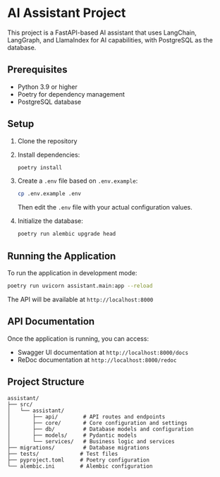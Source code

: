 # AI Assistant Project

This project is a FastAPI-based AI assistant that uses LangChain, LangGraph, and LlamaIndex for AI capabilities, with PostgreSQL as the database.

## Prerequisites

- Python 3.9 or higher
- Poetry for dependency management
- PostgreSQL database

## Setup

1. Clone the repository
2. Install dependencies:
   ```bash
   poetry install
   ```

3. Create a `.env` file based on `.env.example`:
   ```bash
   cp .env.example .env
   ```
   Then edit the `.env` file with your actual configuration values.

4. Initialize the database:
   ```bash
   poetry run alembic upgrade head
   ```

## Running the Application

To run the application in development mode:

```bash
poetry run uvicorn assistant.main:app --reload
```

The API will be available at `http://localhost:8000`

## API Documentation

Once the application is running, you can access:
- Swagger UI documentation at `http://localhost:8000/docs`
- ReDoc documentation at `http://localhost:8000/redoc`

## Project Structure

```
assistant/
├── src/
│   └── assistant/
│       ├── api/        # API routes and endpoints
│       ├── core/       # Core configuration and settings
│       ├── db/         # Database models and configuration
│       ├── models/     # Pydantic models
│       └── services/   # Business logic and services
├── migrations/         # Database migrations
├── tests/             # Test files
├── pyproject.toml     # Poetry configuration
└── alembic.ini        # Alembic configuration
``` 